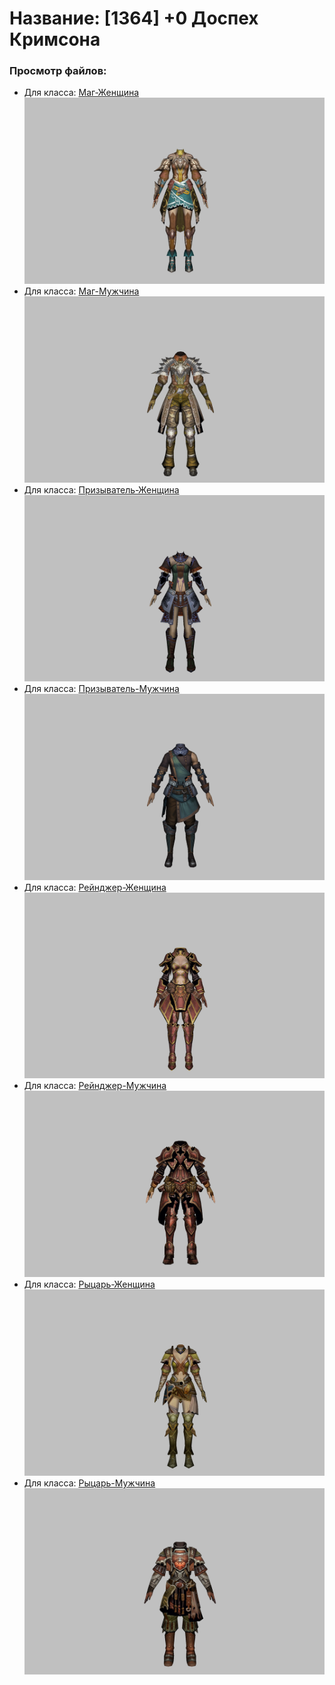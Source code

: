 # Название: [1364] +0 Доспех Кримсона

### Просмотр файлов:
- Для класса: [Маг-Женщина](Маг-Женщина)
![p050010.png](Маг-Женщина/p050010.png)
- Для класса: [Маг-Мужчина](Маг-Мужчина)
![p040010.png](Маг-Мужчина/p040010.png)
- Для класса: [Призыватель-Женщина](Призыватель-Женщина)
![p090004.png](Призыватель-Женщина/p090004.png)
- Для класса: [Призыватель-Мужчина](Призыватель-Мужчина)
![p080004.png](Призыватель-Мужчина/p080004.png)
- Для класса: [Рейнджер-Женщина](Рейнджер-Женщина)
![p030010.png](Рейнджер-Женщина/p030010.png)
- Для класса: [Рейнджер-Мужчина](Рейнджер-Мужчина)
![p020010.png](Рейнджер-Мужчина/p020010.png)
- Для класса: [Рыцарь-Женщина](Рыцарь-Женщина)
![p010010.png](Рыцарь-Женщина/p010010.png)
- Для класса: [Рыцарь-Мужчина](Рыцарь-Мужчина)
![p000010.png](Рыцарь-Мужчина/p000010.png)
